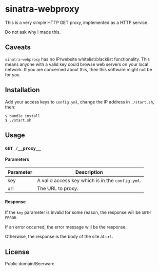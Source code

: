 # sinatra-webproxy

This is a very simple HTTP GET proxy, implemented as a HTTP service.

Do not ask why I made this.

## Caveats

`sinatra-webproxy` has no IP/website whitelist/blacklist functionality.  This means
anyone with a valid key could browse web servers on your local network.  If you are
concerned about this, then this software might not be for you.

## Installation

Add your access keys to `config.yml`, change the IP address in `./start.sh`, then:

    $ bundle install
    $ ./start.sh

## Usage

### `GET /__proxy__`

#### Parameters

| Parameter | Description                                      |
|-----------|--------------------------------------------------|
| key       | A valid access key which is in the `config.yml`. |
| url       | The URL to proxy.                                |

#### Response

If the `key` parameter is invalid for some reason, the response will be `AUTH ERROR`.

If an error occurred, the error message will be the response.

Otherwise, the response is the body of the site at `url`.

## License

Public domain/Beerware
